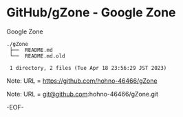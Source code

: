 # GitHub/gZone - Google Zone

Google Zone

    ./gZone
     ├──  README.md
     └──  README.md.old
     
     1 directory, 2 files (Tue Apr 18 23:56:29 JST 2023)


Note: URL = https://github.com/hohno-46466/gZone

Note: URL = git@github.com:hohno-46466/gZone.git

-EOF-
